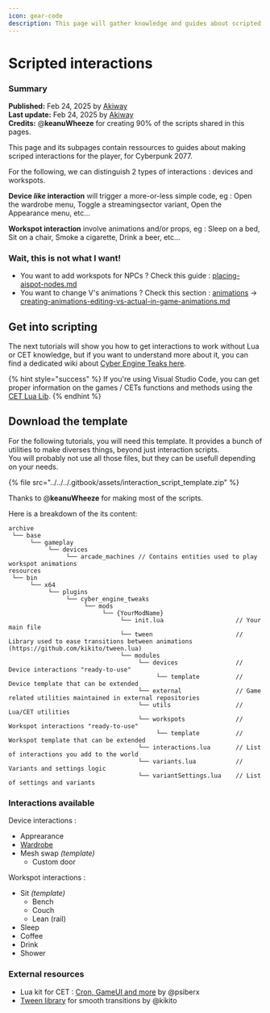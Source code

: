 ```yaml
---
icon: gear-code
description: This page will gather knowledge and guides about scripted interactions in Lua.
---
```


# Scripted interactions

### Summary

**Published:** Feb 24, 2025 by [Akiway](https://app.gitbook.com/u/2021vbDrMKZ0TbHeIx2wzPyAYtl2 "mention")\
**Last update:** Feb 24, 2025 by [Akiway](https://app.gitbook.com/u/2021vbDrMKZ0TbHeIx2wzPyAYtl2 "mention")\
**Credits:** @**keanuWheeze** for creating 90% of the scripts shared in this pages.

This page and its subpages contain ressources to guides about making scriped interactions for the player, for Cyberpunk 2077.

For the following, we can distinguish 2 types of interactions : devices and workspots.

**Device&#x20;**_**like**_**&#x20;interaction** will trigger a more-or-less simple code, eg : Open the wardrobe menu, Toggle a streamingsector variant, Open the Appearance menu, etc...

**Workspot interaction** involve animations and/or props, eg : Sleep on a bed, Sit on a chair, Smoke a cigarette, Drink a beer, etc...

### Wait, this is not what I want!

* You want to add workspots for NPCs ? Check this guide : [placing-aispot-nodes.md](../placing-aispot-nodes.md "mention")
* You want to change V's animations ? Check this section : [animations](../../animations/ "mention")  -> [creating-animations-editing-vs-actual-in-game-animations.md](../../animations/creating-animations-editing-vs-actual-in-game-animations.md "mention")

## Get into scripting

The next tutorials will show you how to get interactions to work without Lua or CET knowledge, but if you want to understand more about it, you can find a dedicated wiki about [Cyber Engine Teaks here](https://wiki.redmodding.org/cyber-engine-tweaks/).

{% hint style="success" %}
If you're using Visual Studio Code, you can get proper information on the games / CETs functions and methods using the [CET Lua Lib](https://wiki.redmodding.org/cyber-engine-tweaks/resources/vs-code).
{% endhint %}

## Download the template

For the following tutorials, you will need this template. It provides a bunch of utilities to make diverses things, beyond just interaction scripts.\
You will probably not use all those files, but they can be usefull depending on your needs.

{% file src="../../../.gitbook/assets/interaction_script_template.zip" %}

Thanks to @**keanuWheeze** for making most of the scripts.

Here is a breakdown of the its content:&#x20;

```
archive
 └── base
      └── gameplay
           └── devices
                └── arcade_machines // Contains entities used to play workspot animations
resources
 └── bin
      └── x64
           └── plugins
                └── cyber_engine_tweaks
                     └── mods
                          └── {YourModName}
                               └── init.lua                    // Your main file
                               └── tween                       // Library used to ease transitions between animations (https://github.com/kikito/tween.lua)
                               └── modules
                                    └── devices                // Device interactions "ready-to-use"
                                         └── template          // Device template that can be extended
                                    └── external               // Game related utilities maintained in external repositories
                                    └── utils                  // Lua/CET utilities
                                    └── workspots              // Workspot interactions "ready-to-use"
                                         └── template          // Workspot template that can be extended
                                    └── interactions.lua       // List of interactions you add to the world
                                    └── variants.lua           // Variants and settings logic
                                    └── variantSettings.lua    // List of settings and variants
```

### Interactions available

Device interactions :&#x20;

* Apprearance
* [Wardrobe](wardrobe-interaction-device.md)
* Mesh swap _(template)_
  * Custom door

Workspot interactions :&#x20;

* Sit _(template)_
  * Bench
  * Couch
  * Lean (rail)
* Sleep
* Coffee
* Drink
* Shower

### External resources

* Lua kit for CET : [Cron,  GameUI and more](https://github.com/psiberx/cp2077-cet-kit/tree/main) by @psiberx
* [Tween library](https://github.com/kikito/tween.lua) for smooth transitions by @kikito
